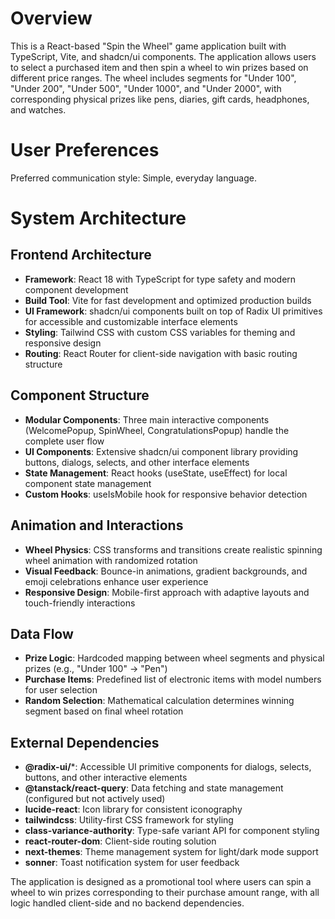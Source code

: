 # Overview

This is a React-based "Spin the Wheel" game application built with TypeScript, Vite, and shadcn/ui components. The application allows users to select a purchased item and then spin a wheel to win prizes based on different price ranges. The wheel includes segments for "Under 100", "Under 200", "Under 500", "Under 1000", and "Under 2000", with corresponding physical prizes like pens, diaries, gift cards, headphones, and watches.

# User Preferences

Preferred communication style: Simple, everyday language.

# System Architecture

## Frontend Architecture
- **Framework**: React 18 with TypeScript for type safety and modern component development
- **Build Tool**: Vite for fast development and optimized production builds
- **UI Framework**: shadcn/ui components built on top of Radix UI primitives for accessible and customizable interface elements
- **Styling**: Tailwind CSS with custom CSS variables for theming and responsive design
- **Routing**: React Router for client-side navigation with basic routing structure

## Component Structure
- **Modular Components**: Three main interactive components (WelcomePopup, SpinWheel, CongratulationsPopup) handle the complete user flow
- **UI Components**: Extensive shadcn/ui component library providing buttons, dialogs, selects, and other interface elements
- **State Management**: React hooks (useState, useEffect) for local component state management
- **Custom Hooks**: useIsMobile hook for responsive behavior detection

## Animation and Interactions
- **Wheel Physics**: CSS transforms and transitions create realistic spinning wheel animation with randomized rotation
- **Visual Feedback**: Bounce-in animations, gradient backgrounds, and emoji celebrations enhance user experience
- **Responsive Design**: Mobile-first approach with adaptive layouts and touch-friendly interactions

## Data Flow
- **Prize Logic**: Hardcoded mapping between wheel segments and physical prizes (e.g., "Under 100" → "Pen")
- **Purchase Items**: Predefined list of electronic items with model numbers for user selection
- **Random Selection**: Mathematical calculation determines winning segment based on final wheel rotation

## External Dependencies

- **@radix-ui/***: Accessible UI primitive components for dialogs, selects, buttons, and other interactive elements
- **@tanstack/react-query**: Data fetching and state management (configured but not actively used)
- **lucide-react**: Icon library for consistent iconography
- **tailwindcss**: Utility-first CSS framework for styling
- **class-variance-authority**: Type-safe variant API for component styling
- **react-router-dom**: Client-side routing solution
- **next-themes**: Theme management system for light/dark mode support
- **sonner**: Toast notification system for user feedback

The application is designed as a promotional tool where users can spin a wheel to win prizes corresponding to their purchase amount range, with all logic handled client-side and no backend dependencies.